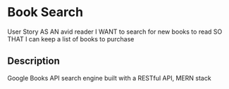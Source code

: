 # Book Search
User Story
AS AN avid reader
I WANT to search for new books to read
SO THAT I can keep a list of books to purchase
## Description
Google Books API search engine built with a RESTful API, MERN stack
